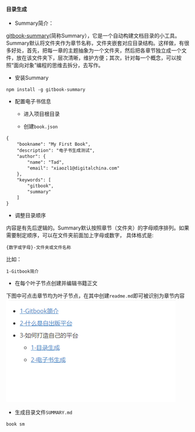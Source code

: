 #### 目录生成

+ Summary简介：

[gitbook-summary](https://github.com/imfly/gitbook-summary)(简称Summary），它是一个自动构建文档目录的小工具。Summary默认将文件夹作为章节名称，文件夹嵌套对应目录结构。这样做，有很多好处，首先，把每一章的主题抽象为一个文件夹，然后把各章节独立成一个文件，放在该文件夹下，层次清晰，维护方便；其次，针对每一个概念，可以按照“面向对象”编程的思维去拆分，去写作。

+ 安装Summary

```
npm install -g gitbook-summary
```

+ 配置电子书信息

  + 进入项目根目录

  + 创建`book.json`
```
{
    "bookname": "My First Book",
    "description": "电子书生成测试",
    "author": {
        "name": "Tad",
        "email": "xiaozl1@digitalchina.com"
    },
    "keywords": [
        "gitbook",
        "summary"
    ]
}
```
+ 调整目录顺序

内容是有先后逻辑的。Summary默认按照章节（文件夹）的字母顺序排列。如果需要制定顺序，可以在文件夹前面加上字母或数字， 具体格式是:

```
{数字或字母}-文件夹或文件名称
```

比如：

```
1-Gitbook简介
```

+ 在每个叶子节点创建并编辑书籍正文

下图中可点击章节均为叶子节点，在其中创建`readme.md`即可被识别为章节内容
![2020-01-14-17-34-14](readme.assets/2020-01-14-17-34-14.png)

+ 生成目录文件`SUMMARY.md`

```
book sm
```
